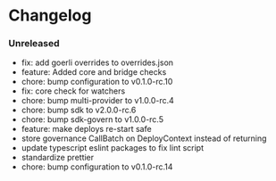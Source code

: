 # Changelog

### Unreleased

- fix: add goerli overrides to overrides.json
- feature: Added core and bridge checks
- chore: bump configuration to v0.1.0-rc.10
- fix: core check for watchers
- chore: bump multi-provider to v1.0.0-rc.4
- chore: bump sdk to v2.0.0-rc.6
- chore: bump sdk-govern to v1.0.0-rc.5
- feature: make deploys re-start safe
- store governance CallBatch on DeployContext instead of returning
- update typescript eslint packages to fix lint script
- standardize prettier
- chore: bump configuration to v0.1.0-rc.14
